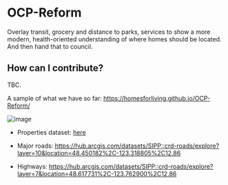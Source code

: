 # OCP-Reform
Overlay transit, grocery and distance to parks, services to show a more modern, health-oriented understanding of where homes should be located. And then hand that to council.

## How can I contribute?
TBC.

A sample of what we have so far: https://homesforliving.github.io/OCP-Reform/

![image](https://user-images.githubusercontent.com/36494032/233565452-6071d5dc-d47c-4591-bcf5-443b80ed543f.png)

- Properties dataset: [here](https://hub.arcgis.com/datasets/SIPP::crd-properties/explore?layer=3&location=48.440229%2C-123.278142%2C13.00)

- Major roads: https://hub.arcgis.com/datasets/SIPP::crd-roads/explore?layer=10&location=48.450182%2C-123.318805%2C12.86
- Highways: https://hub.arcgis.com/datasets/SIPP::crd-roads/explore?layer=7&location=48.617731%2C-123.762900%2C12.86
